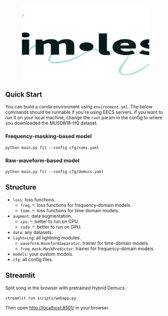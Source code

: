 <div align="center">

<img width="400px" src="docs/aimless-logo-crop.svg">

</div>

## Quick Start

You can build a conda environment using `environment.yml`.
The below commands should be runnable if you're using EECS servers.
If you want to run it on your local machine, change the `root` param in the config to where you downloaded the MUSDB18-HQ dataset.

### Frequency-masking-based model


```commandline
python main.py fit --config cfg/xumx.yaml
```

### Raw-waveform-based model


```commandline
python main.py fit --config cfg/demucs.yaml
```

## Structure

* `loss`: loss functions.
  * `freq.*`: loss functions for frequency-domain models .
  * `time.*`: loss functions for time-domain models.
* `augment`: data augmentation.
  * `cpu.*`: better to run on CPU.
  * `cuda.*`: better to run on GPU.
* `data`: any datasets.
* `lightning`: all lightning modules.
  * `waveform.WaveformSeparator`: trainer for time-domain models.
  * `freq_mask.MaskPredictor`: trainer for frequency-domain models.
* `models`: your custom models.
* `cfg`: all config files.

## Streamlit

Split song in the browser with pretrained Hybrid Demucs. 

``` streamlit run scripts/webapp.py ```

Then open [http://localhost:8501/](http://localhost:8501/) in your browser. 